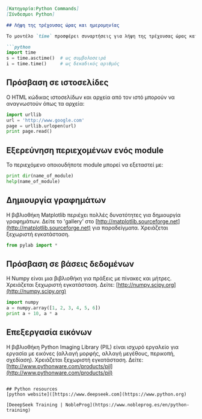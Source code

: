 ````markdown
[Κατηγορία:Python Commands]  
[Σύνδεσμοι Python]

## Λήψη της τρέχουσας ώρας και ημερομηνίας

Το μοντέλο `time` προσφέρει συναρτήσεις για λήψη της τρέχουσας ώρας και ημερομηνίας.

```python
import time
s = time.asctime()  # ως συμβολοσειρά
i = time.time()     # ως δεκαδικός αριθμός
````

## Πρόσβαση σε ιστοσελίδες

Ο HTML κώδικας ιστοσελίδων και αρχεία από τον ιστό μπορούν να αναγνωστούν όπως τα αρχεία:

```python
import urllib
url = 'http://www.google.com'
page = urllib.urlopen(url)
print page.read()
```

## Εξερεύνηση περιεχομένων ενός module

Το περιεχόμενο οποιουδήποτε module μπορεί να εξεταστεί με:

```python
print dir(name_of_module)
help(name_of_module)
```

## Δημιουργία γραφημάτων

Η βιβλιοθήκη Matplotlib περιέχει πολλές δυνατότητες για δημιουργία γραφημάτων. Δείτε το 'gallery' στο [http://matplotlib.sourceforge.net](http://matplotlib.sourceforge.net) για παραδείγματα. Χρειάζεται ξεχωριστή εγκατάσταση.

```python
from pylab import *
```

## Πρόσβαση σε βάσεις δεδομένων

Η Numpy είναι μια βιβλιοθήκη για πράξεις με πίνακες και μήτρες. Χρειάζεται ξεχωριστή εγκατάσταση. Δείτε: [http://numpy.scipy.org](http://numpy.scipy.org)

```python
import numpy
a = numpy.array([1, 2, 3, 4, 5, 6])
print a + 10, a * a
```

## Επεξεργασία εικόνων

Η βιβλιοθήκη Python Imaging Library (PIL) είναι ισχυρό εργαλείο για εργασία με εικόνες (αλλαγή μορφής, αλλαγή μεγέθους, περικοπή, σχεδίαση). Χρειάζεται ξεχωριστή εγκατάσταση. Δείτε: [http://www.pythonware.com/products/pil](http://www.pythonware.com/products/pil)

```

## Python resources
[python website]([https://www.deepseek.com](https://www.python.org)

[DeeepSeek Training | NobleProg](https://www.nobleprog.es/en/python-training)
